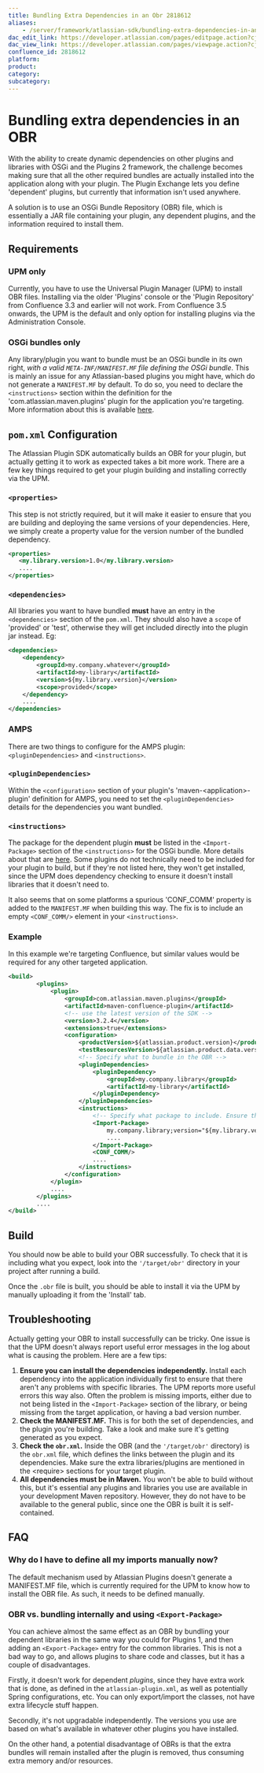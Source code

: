 ```yaml
---
title: Bundling Extra Dependencies in an Obr 2818612
aliases:
    - /server/framework/atlassian-sdk/bundling-extra-dependencies-in-an-obr-2818612.html
dac_edit_link: https://developer.atlassian.com/pages/editpage.action?cjm=wozere&pageId=2818612
dac_view_link: https://developer.atlassian.com/pages/viewpage.action?cjm=wozere&pageId=2818612
confluence_id: 2818612
platform:
product:
category:
subcategory:
---
```

# Bundling extra dependencies in an OBR

With the ability to create dynamic dependencies on other plugins and libraries with OSGi and the Plugins 2 framework, the challenge becomes making sure that all the other required bundles are actually installed into the application along with your plugin. The Plugin Exchange lets you define 'dependent' plugins, but currently that information isn't used anywhere.

A solution is to use an OSGi Bundle Repository (OBR) file, which is essentially a JAR file containing your plugin, any dependent plugins, and the information required to install them.

## Requirements

### UPM only

Currently, you have to use the Universal Plugin Manager (UPM) to install OBR files. Installing via the older 'Plugins' console or the 'Plugin Repository' from Confluence 3.3 and earlier will not work. From Confluence 3.5 onwards, the UPM is the default and only option for installing plugins via the Administration Console.

### OSGi bundles only

Any library/plugin you want to bundle must be an OSGi bundle in its own right, *with a valid `META-INF/MANIFEST.MF` file defining the OSGi bundle*. This is mainly an issue for any Atlassian-based plugins you might have, which do not generate a `MANIFEST.MF` by default. To do so, you need to declare the `<instructions>` section within the definition for the 'com.atlassian.maven.plugins' plugin for the application you're targeting. More information about this is available [here](/server/framework/atlassian-sdk/managing-dependencies).

## `pom.xml` Configuration

The Atlassian Plugin SDK automatically builds an OBR for your plugin, but actually getting it to work as expected takes a bit more work. There are a few key things required to get your plugin building and installing correctly via the UPM.

### `<properties>`

This step is not strictly required, but it will make it easier to ensure that you are building and deploying the same versions of your dependencies. Here, we simply create a property value for the version number of the bundled dependency.

``` xml
<properties>
   <my.library.version>1.0</my.library.version>
   ....
</properties>
```

### `<dependencies>`

All libraries you want to have bundled **must** have an entry in the `<dependencies>` section of the `pom.xml`. They should also have a `scope` of 'provided' or 'test', otherwise they will get included directly into the plugin jar instead. Eg:

``` xml
<dependencies>
    <dependency>
        <groupId>my.company.whatever</groupId>
        <artifactId>my-library</artifactId>
        <version>${my.library.version}</version>
        <scope>provided</scope>
    </dependency>
    ....
</dependencies>
```

### AMPS

There are two things to configure for the AMPS plugin: `<pluginDependencies>` and `<instructions>`.

### `<pluginDependencies>`

Within the `<configuration>` section of your plugin's 'maven-&lt;application&gt;-plugin' definition for AMPS, you need to set the `<pluginDependencies>` details for the dependencies you want bundled.

### `<instructions>`

The package for the dependent plugin **must** be listed in the `<Import-Package>` section of the `<instructions>` for the OSGi bundle. More details about that are [here](/server/framework/atlassian-sdk/managing-dependencies). Some plugins do not technically need to be included for your plugin to build, but if they're not listed here, they won't get installed, since the UPM does dependency checking to ensure it doesn't install libraries that it doesn't need to.

It also seems that on some platforms a spurious 'CONF\_COMM' property is added to the `MANIFEST.MF` when building this way. The fix is to include an empty `<CONF_COMM/>` element in your `<instructions>`.

### Example

In this example we're targeting Confluence, but similar values would be required for any other targeted application.

``` xml
<build>
        <plugins>
            <plugin>
                <groupId>com.atlassian.maven.plugins</groupId>
                <artifactId>maven-confluence-plugin</artifactId>
                <!-- use the latest version of the SDK -->
                <version>3.2.4</version>
                <extensions>true</extensions>
                <configuration>
                    <productVersion>${atlassian.product.version}</productVersion>
                    <testResourcesVersion>${atlassian.product.data.version}</testResourcesVersion>
                    <!-- Specify what to bundle in the OBR -->
                    <pluginDependencies>
                        <pluginDependency>
                            <groupId>my.company.library</groupId>
                            <artifactId>my-library</artifactId>
                        </pluginDependency>
                    </pluginDependencies>
                    <instructions>
                        <!-- Specify what package to include. Ensure that any packages from OBRs are also listed. -->
                        <Import-Package>
                            my.company.library;version="${my.library.version}",
                            ....
                        </Import-Package>
                        <CONF_COMM/>
                        ....
                    </instructions>
                </configuration>
            </plugin>
            ....
        </plugins>
        ....
</build>
```

## Build

You should now be able to build your OBR successfully. To check that it is including what you expect, look into the `'/target/obr'` directory in your project after running a build.

Once the `.obr` file is built, you should be able to install it via the UPM by manually uploading it from the 'Install' tab.

## Troubleshooting

Actually getting your OBR to install successfully can be tricky. One issue is that the UPM doesn't always report useful error messages in the log about what is causing the problem. Here are a few tips:

1.  **Ensure you can install the dependencies independently.** Install each dependency into the application individually first to ensure that there aren't any problems with specific libraries. The UPM reports more useful errors this way also. Often the problem is missing imports, either due to not being listed in the `<Import-Package>` section of the library, or being missing from the target application, or having a bad version number.
2.  **Check the MANIFEST.MF.** This is for both the set of dependencies, and the plugin you're building. Take a look and make sure it's getting generated as you expect.
3.  **Check the `obr.xml`.** Inside the OBR (and the `'/target/obr'` directory) is the `obr.xml` file, which defines the links between the plugin and its dependencies. Make sure the extra libraries/plugins are mentioned in the &lt;require&gt; sections for your target plugin.
4.  **All dependencies must be in Maven.** You won't be able to build without this, but it's essential any plugins and libraries you use are available in your development Maven repository. However, they do not have to be available to the general public, since one the OBR is built it is self-contained.

## FAQ

### Why do I have to define all my imports manually now?

The default mechanism used by Atlassian Plugins doesn't generate a MANIFEST.MF file, which is currently required for the UPM to know how to install the OBR file. As such, it needs to be defined manually.

### OBR vs. bundling internally and using `<Export-Package>`

You can achieve almost the same effect as an OBR by bundling your dependent libraries in the same way you could for Plugins 1, and then adding an `<Export-Package>` entry for the common libraries. This is not a bad way to go, and allows plugins to share code and classes, but it has a couple of disadvantages.

Firstly, it doesn't work for dependent *plugins*, since they have extra work that is done, as defined in the `atlassian-plugin.xml`, as well as potentially Spring configurations, etc. You can only export/import the classes, not have extra lifecycle stuff happen.

Secondly, it's not upgradable independently. The versions you use are based on what's available in whatever other plugins you have installed.

On the other hand, a potential disadvantage of OBRs is that the extra bundles will remain installed after the plugin is removed, thus consuming extra memory and/or resources.





















































































































































































































































